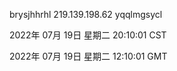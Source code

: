 brysjhhrhl 219.139.198.62 yqqlmgsycl

2022年 07月 19日 星期二 20:10:01 CST

2022年 07月 19日 星期二 12:10:01 GMT
